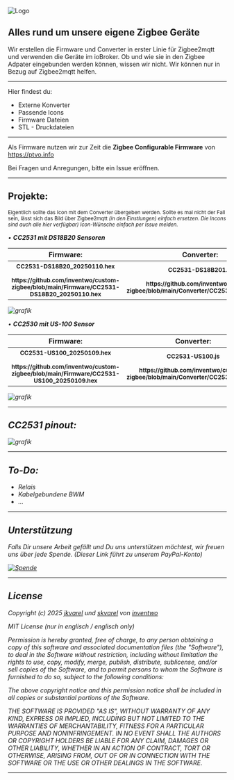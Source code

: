![Logo](https://avatars.githubusercontent.com/u/61345076?s=200&v=4)

## Alles rund um unsere eigene Zigbee Geräte
Wir erstellen die Firmware und Converter in erster Linie für Zigbee2mqtt und verwenden die Geräte im ioBroker. Ob und wie sie in den Zigbee Adpater eingebunden werden können, wissen wir nicht. Wir können nur in Bezug auf Zigbee2mqtt helfen.


---
Hier findest du:

<ul>
      <li>Externe Konverter</li>
      <li>Passende Icons</li>
      <li>Firmware Dateien</li>
      <li>STL - Druckdateien</li>
</ul>

---

Als Firmware nutzen wir zur Zeit die <b>Zigbee Configurable Firmware</b> von https://ptvo.info

Bei Fragen und Anregungen, bitte ein Issue eröffnen.

---

## Projekte:

<sub>Eigentlich sollte das Icon mit dem Converter übergeben werden. Sollte es mal nicht der Fall sein, lässt sich das Bild über Zigbee2mqtt <i>(in den Einstlungen)<i> einfach ersetzen. Die Incons sind auch alle hier verfügbar) Icon-Wünsche einfach per Issue melden.</sub>

• <b>CC2531 mit DS18B20 Sensoren</b>
<table>
    <tr>
      <th style="text-align: center">Firmware:</th>
      <th style="text-align: center">Converter:</th>
      <th style="text-align: center">Icon:</th>
      <th style="text-align: center">Config:</th>
    </tr>
    <tr>
      <th style="text-align: center"><sub>CC2531-DS18B20_20250110.hex<br><br>https://github.com/inventwo/custom-zigbee/blob/main/Firmware/CC2531-DS18B20_20250110.hex</th>
      <th style="text-align: center"><sub>CC2531-DS18B201.js<br><br>https://github.com/inventwo/custom-zigbee/blob/main/Converter/CC2531.DS18B20.js.js</th>
      <th style="text-align: center"><sub>INV.CC-DS18B20.png<br><br>https://github.com/inventwo/custom-zigbee/blob/main/Icons/INV.CC-DS18B20.png</th>
      <th style="text-align: center"><sub>CC2531-DS18B20_20250110.txt<br><br>https://github.com/inventwo/custom-zigbee/blob/main/Firmware/CC2531-DS18B20_20250110.txt</th>
      </tr>
</table>
            
![grafik](https://github.com/user-attachments/assets/a6a9ce3f-2a5f-4e95-8726-cf1baf356c47)


    
• <b>CC2530 mit US-100 Sensor</b>
<table>
    <tr>
      <th style="text-align: center">Firmware:</th>
      <th style="text-align: center">Converter:</th>
      <th style="text-align: center">Icon:</th>
      <th style="text-align: center">Config:</th>
    </tr>
    <tr>
      <th style="text-align: center"><sub>CC2531-US100_20250109.hex<br><br>https://github.com/inventwo/custom-zigbee/blob/main/Firmware/CC2531-US100_20250109.hex</th>
      <th style="text-align: center"><sub>CC2531-US100.js<br><br>https://github.com/inventwo/custom-zigbee/blob/main/Converter/CC2531.US100.js</th>
      <th style="text-align: center"><sub>INV.CC-HCSR04.png<br><br>https://github.com/inventwo/custom-zigbee/blob/main/Icons/INV.CC-HCSR04.png</th>
      <th style="text-align: center"><sub>CC2531-US100_20250109.txt<br><br>https://github.com/inventwo/custom-zigbee/blob/main/Firmware/CC2531-US100_20250109.txt</th>
    </tr>
</table>

![grafik](https://github.com/user-attachments/assets/2055cea0-6924-4928-9e9f-5c0efa9dd71d)

---

## CC2531 pinout:

![grafik](https://github.com/user-attachments/assets/76a3fb32-1f4d-483d-827b-5c4ed836587e)

---

## To-Do:

<ul>
<li>Relais</li>
<li>Kabelgebundene BWM</li>
<li>...</li>
</ul>

---

## Unterstützung

Falls Dir unsere Arbeit gefällt und Du uns unterstützen möchtest, wir freuen uns über jede Spende.
<i>(Dieser Link führt zu unserem PayPal-Konto)</i>

[![Spende](https://raw.githubusercontent.com/inventwo/ioBroker.vis-icontwo/refs/heads/master/img/spende.png)](https://www.paypal.com/donate/?hosted_button_id=7W6M3TFZ4W9LW)

---

## License

Copyright (c) 2025 [jkvarel](https://github.com/jkvarel) und [skvarel](https://github.com/skvarel) von [inventwo](https://github.com/inventwo)

MIT License (nur in englisch / englisch only)

Permission is hereby granted, free of charge, to any person obtaining a copy
of this software and associated documentation files (the "Software"), to deal
in the Software without restriction, including without limitation the rights
to use, copy, modify, merge, publish, distribute, sublicense, and/or sell
copies of the Software, and to permit persons to whom the Software is
furnished to do so, subject to the following conditions:

The above copyright notice and this permission notice shall be included in all
copies or substantial portions of the Software.

THE SOFTWARE IS PROVIDED "AS IS", WITHOUT WARRANTY OF ANY KIND, EXPRESS OR
IMPLIED, INCLUDING BUT NOT LIMITED TO THE WARRANTIES OF MERCHANTABILITY,
FITNESS FOR A PARTICULAR PURPOSE AND NONINFRINGEMENT. IN NO EVENT SHALL THE
AUTHORS OR COPYRIGHT HOLDERS BE LIABLE FOR ANY CLAIM, DAMAGES OR OTHER
LIABILITY, WHETHER IN AN ACTION OF CONTRACT, TORT OR OTHERWISE, ARISING FROM,
OUT OF OR IN CONNECTION WITH THE SOFTWARE OR THE USE OR OTHER DEALINGS IN THE
SOFTWARE.

---

